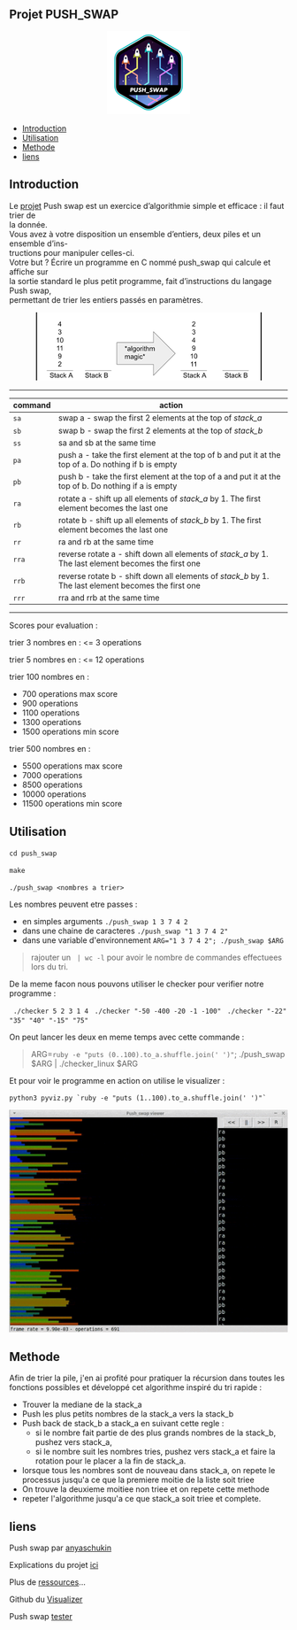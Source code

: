 ## Projet PUSH_SWAP

<p align="center">
  <img src="./ressources/push_swap.png" alt="push_swap project"/>
</p>

* [Introduction](#introduction)
* [Utilisation](#utilisation)
* [Methode](#methode)
* [liens](#liens)

## Introduction

Le [projet](./resources/fr.subject.pdf)  Push swap  est un exercice d’algorithmie simple et efficace : il faut trier de  
la donnée.  
Vous avez à votre disposition un ensemble d’entiers, deux piles et un ensemble d’ins-  
tructions pour manipuler celles-ci.  
Votre but ? Écrire un programme en C nommé  push_swap  qui calcule et affiche sur  
la sortie standard le plus petit programme, fait d’instructions du  langage Push swap,  
permettant de trier les entiers passés en paramètres.

<p align="center">
  <img src="./ressources/method.png" alt="method"/>
</p>

---

command  | action |
---|------|
`sa` | swap a - swap the first 2 elements at the top of *stack_a*					|
`sb` | swap b - swap the first 2 elements at the top of *stack_b*	|
`ss` | sa and sb at the same time |
`pa` | push a - take the first element at the top of b and put it at the top of a. Do nothing if b is empty|
`pb` | push b - take the first element at the top of a and put it at the top of b. Do nothing if a is empty |
`ra` | rotate a - shift up all elements of *stack_a* by 1. The first element becomes the last one			|
`rb` | rotate b - shift up all elements of *stack_b* by 1. The first element becomes the last one 		|
`rr` | ra and rb at the same time			|
`rra` |  reverse rotate a - shift down all elements of *stack_a* by 1. The last element becomes the first one	|
`rrb` |  reverse rotate b - shift down all elements of *stack_b* by 1. The last element becomes the first one	|
`rrr` | rra and rrb at the same time		|

---
Scores pour evaluation :

trier 3 nombres en : <= 3 operations

trier 5 nombres en : <= 12 operations

trier 100 nombres en :

* 700 operations max score
* 900 operations
* 1100 operations
* 1300 operations
* 1500 operations min score

trier 500 nombres en :

* 5500 operations max score
* 7000 operations
* 8500 operations
* 10000 operations
* 11500 operations min score

## Utilisation

`cd push_swap`

`make`

`./push_swap <nombres a trier>`

Les nombres peuvent etre passes :

* en simples arguments `./push_swap 1 3 7 4 2`
* dans une chaine de caracteres `./push_swap "1 3 7 4 2"` 
* dans une variable d'environnement `ARG="1 3 7 4 2"; ./push_swap $ARG`

> rajouter un ` | wc -l` pour avoir le nombre de commandes effectuees lors du tri.

De la meme facon nous pouvons utiliser le checker pour verifier notre programme :

` ./checker 5 2 3 1 4`
` ./checker "-50 -400 -20 -1 -100"`
` ./checker "-22" "35" "40" "-15" "75"`

On peut lancer les deux en meme temps avec cette commande :

> ARG=`ruby -e "puts (0..100).to_a.shuffle.join(' ')"`; ./push_swap $ARG | ./checker_linux $ARG

Et pour voir le programme en action on utilise le visualizer :

    python3 pyviz.py `ruby -e "puts (1..100).to_a.shuffle.join(' ')"`

<p align="center">
  <img src="./ressources/push_swap_visualizer.gif" alt="visualizer"/>
</p>

## Methode

Afin de trier la pile, j'en ai profité pour pratiquer la récursion dans toutes les fonctions possibles et développé cet algorithme inspiré du tri rapide :

 - Trouver la mediane de la stack_a
 - Push les plus petits nombres de la stack_a vers la stack_b
 - Push back de stack_b a stack_a en suivant cette regle :
	 -  si le nombre fait partie de des plus grands nombres de la stack_b, pushez vers stack_a,
	 - si le nombre suit les nombres tries, pushez vers stack_a et faire la rotation pour le placer a la fin de stack_a.
- lorsque tous les nombres sont de nouveau dans stack_a, on repete le processus jusqu'a ce que la premiere moitie de la liste soit triee
- On trouve la deuxieme moitiee non triee et on repete cette methode
- repeter l'algorithme jusqu'a ce que stack_a soit triee et complete.

## liens
Push swap par [anyaschukin](https://github.com/anyaschukin/Push_Swap/tree/master)

Explications du projet [ici](https://medium.com/@msouiyeh/not-your-typical-42network-push-swap-cc583f863a90)

Plus de [ressources](https://push_swap.simple.ink/resources-6af6a8eb190b46e3aad85e9a2d4486c7)...

Github du [Visualizer](https://github.com/o-reo/push_swap_visualizer)

Push swap [tester](https://github.com/laisarena/push_swap_tester)

